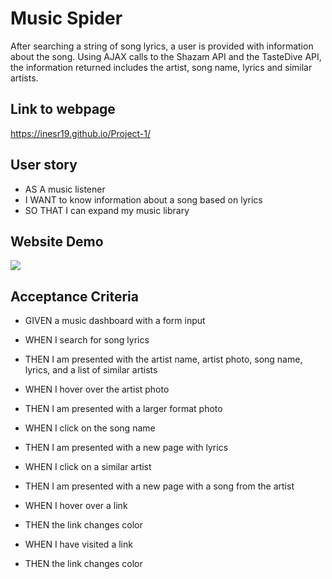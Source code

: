 # Music Spider
After searching a string of song lyrics, a user is provided with information about the song. Using AJAX calls to the Shazam API and the TasteDive API, the information returned includes the artist, song name, lyrics and similar artists.

## Link to webpage
https://inesr19.github.io/Project-1/

## User story
* AS A music listener
* I WANT to know information about a song based on lyrics
* SO THAT I can expand my music library

## Website Demo
![](Music-Spider.gif)

## Acceptance Criteria
* GIVEN a music dashboard with a form input

* WHEN I search for song lyrics
* THEN I am presented with the artist name, artist photo, song name, lyrics, and a list of similar artists

* WHEN I hover over the artist photo
* THEN I am presented with a larger format photo

* WHEN I click on the song name
* THEN I am presented with a new page with lyrics

* WHEN I click on a similar artist
* THEN I am presented with a new page with a song from the artist

* WHEN I hover over a link
* THEN the link changes color

* WHEN I have visited a link
* THEN the link changes color
